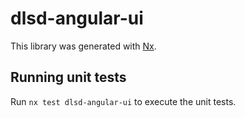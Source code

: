 # dlsd-angular-ui

This library was generated with [Nx](https://nx.dev).

## Running unit tests

Run `nx test dlsd-angular-ui` to execute the unit tests.
